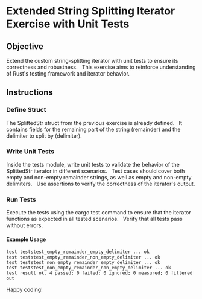 # Extended String Splitting Iterator Exercise with Unit Tests

## Objective

Extend the custom string-splitting iterator with unit tests to ensure its correctness and robustness.  
This exercise aims to reinforce understanding of Rust's testing framework and iterator behavior.

## Instructions

### Define Struct

The SplittedStr struct from the previous exercise is already defined.  
It contains fields for the remaining part of the string (remainder) and the delimiter to split by (delimiter).

### Write Unit Tests

Inside the tests module, write unit tests to validate the behavior of the SplittedStr iterator in different scenarios.  
Test cases should cover both empty and non-empty remainder strings, as well as empty and non-empty delimiters.  
Use assertions to verify the correctness of the iterator's output.

### Run Tests

Execute the tests using the cargo test command to ensure that the iterator functions as expected in all tested scenarios.  
Verify that all tests pass without errors.

#### Example Usage

```shell
test teststest_empty_remainder_empty_delimiter ... ok
test teststest_empty_remainder_non_empty_delimiter ... ok
test teststest_non_empty_remainder_empty_delimiter ... ok
test teststest_non_empty_remainder_non_empty_delimiter ... ok
test result ok. 4 passed; 0 failed; 0 ignored; 0 measured; 0 filtered out
```

Happy coding!
